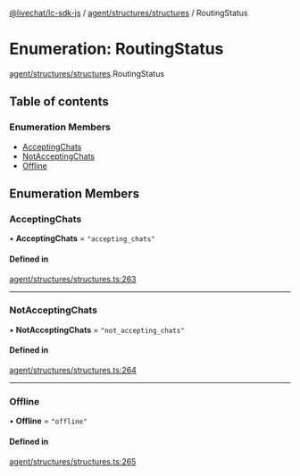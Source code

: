 [@livechat/lc-sdk-js](../README.md) / [agent/structures/structures](../modules/agent_structures_structures.md) / RoutingStatus

# Enumeration: RoutingStatus

[agent/structures/structures](../modules/agent_structures_structures.md).RoutingStatus

## Table of contents

### Enumeration Members

- [AcceptingChats](agent_structures_structures.RoutingStatus.md#acceptingchats)
- [NotAcceptingChats](agent_structures_structures.RoutingStatus.md#notacceptingchats)
- [Offline](agent_structures_structures.RoutingStatus.md#offline)

## Enumeration Members

### AcceptingChats

• **AcceptingChats** = ``"accepting_chats"``

#### Defined in

[agent/structures/structures.ts:263](https://github.com/livechat/lc-sdk-js/blob/c7b3817/src/agent/structures/structures.ts#L263)

___

### NotAcceptingChats

• **NotAcceptingChats** = ``"not_accepting_chats"``

#### Defined in

[agent/structures/structures.ts:264](https://github.com/livechat/lc-sdk-js/blob/c7b3817/src/agent/structures/structures.ts#L264)

___

### Offline

• **Offline** = ``"offline"``

#### Defined in

[agent/structures/structures.ts:265](https://github.com/livechat/lc-sdk-js/blob/c7b3817/src/agent/structures/structures.ts#L265)

